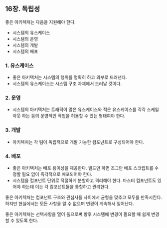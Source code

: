 ## 16장. 독립성

좋은 아키텍처는 다음을 지원해야 한다.
- 시스템의 유스케이스
- 시스템의 운영
- 시스템의 개발
- 시스템의 배포

### 1. 유스케이스
- 좋은 아키텍처는 시스템의 행위를 명확히 하고 외부로 드러낸다.
- 시스템의 유스케이스는 시스템 구조 자체에서 드러날 것이다.

### 2. 운영
- 시스템의 아키텍처는 트래픽이 많은 유스케이스와 적은 유스케이스를 각각 스케일 아웃 하는 등의 운영적인 작업을 허용할 수 있는 형태여야 한다.

### 3. 개발
- 아키텍처는 각 팀이 독립적으로 개발 가능한 컴포넌트로 구성되어야 한다.

### 4. 배포
- 좋은 아키텍처는 배포 용이성을 제공한다. 빌드만 하면 조그만 배포 스크립트를 수정할 필요 없이 즉각적으로 배포되어야 한다.
- 시스템을 컴포넌트 단위로 적절하게 분할하고 격리해야 한다. 마스터 컴포넌트도 있어야 하는데 이는 각 컴포넌트들을 통합하고 관리한다.

좋은 아키텍처는 컴포넌트 구조와 관심사들 사이에서 균형을 맞추고 모두를 만족시킨다. 하지만 현실에서는 모든 사항을 알 수 없으며 변경이 계속해서 일어난다.

좋은 아키텍처는 선택사항을 열어 둠으로써 향후 시스템에 변경이 필요할 때 쉽게 변경할 수 있도록 한다.

